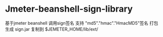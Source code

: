 # Jmeter-beanshell-sign-library
基于jmeter beanshell 调用sign签名 支持 "md5"."hmac"."HmacMD5"签名
打包生成 sign.jar
复制到 $JEMETER_HOME/lib/ext/
